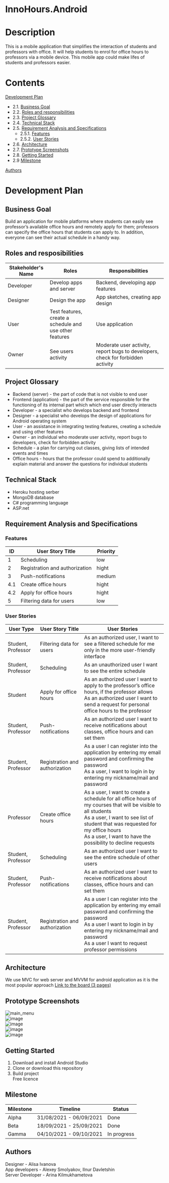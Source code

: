 # InnoHours.Android
# Description
This is a mobile application that simplifies the interaction of students and professors with office. It will help students to enrol for office hours to professors via a mobile device. This mobile app could make lifes of students and professors easier.

# Contents
[Development Plan](#Development_Plan)    
  * 2.1. [Business Goal](#Business_Goal)  
  * 2.2. [Roles and responsibilities](#Roles_and_resposibilities)  
  * 2.3. [Project Glossary](#Project_Glossary)  
  * 2.4. [Technical Stack](#Technical_Stack)  
  * 2.5. [Requirement Analysis and Specifications](#Requirement_Analysis_and_Specifications)    
    - 2.5.1. [Features](#Features)  
    - 2.5.2. [User Stories](#User_Stories)       
  * 2.6. [Architecture](#Architecture)  
  * 2.7. [Prototype Screenshots](#Prototype_Screenshots)  
  * 2.8. [Getting Started](#Getting_Started)  
  * 2.9 [Milestone](#Milestone_Plan)  
 
[Authors](#Authors)

# Development Plan <a name="Development_Plan"></a>
## Business Goal <a name= "Business_Goal"></a>
Build an application for mobile platforms where students can easily see professor’s available office hours and remotely apply for them; professors can specify the office hours that students can apply to. In addition, everyone can see their actual schedule in a handy way.

## Roles and resposibilities <a name= "Roles_and_resposibilities"></a>
| Stakeholder's Name     | Roles                                                        | Responsibilities                                                                |
|------------------------|--------------------------------------------------------------|---------------------------------------------------------------------------------|
| Developer              | Develop apps and server                                      |  Backend, developing app features                                               |
| Designer               | Design the app                                               | App sketches, creating app design                                               |
| User                   | Test features, create a schedule and use other features      | Use application                                                                 |
| Owner                  | See users activity                                           | Moderate user activity, report bugs to developers, check for forbidden activity |

## Project Glossary <a name= "Project_Glossary"></a>  
* Backend (server) - the part of code that is not visible to end user
* Frontend (application) - the part of the service responsible for the functioning of its internal part which which end user directly interacts
* Developer - a specialist who develops backend and frontend
* Designer - a specialist who develops the design of applications for Android operating system
* User - an assistance in integrating testing features, creating a schedule and using other features
* Owner - an individual who moderate user activity, report bugs to developers, check for forbidden activity
* Schedule - a plan for carrying out classes, giving lists of intended events and times
* Office hours - hours that the professor could spend to additionally explain material and answer the questions for individual students

## Technical Stack <a name= "Technical_Stack"></a>
* Heroku hosting serber  
* MongoDB database  
* C# programming language  
* ASP.net   

## Requirement Analysis and Specifications <a name="Requirement_Analysis_and_Specifications"></a>
### Features <a name="Features"></a>
|ID |User Story Title              |Priority|
|---|------------------------------|--------|
| 1 |   Scheduling                 |low     |
| 2 |Registration and authorization|hight   |
| 3 |Push-notifications            |medium  |
|4.1|Create office hours           |hight   |
|4.2|Apply for office hours        |hight   |
| 5 |Filtering data for users      |low     |

### User Stories <a name="User_Stories"></a>
|User Type  |User Story Title              |User Stories|
|---|------------------------------|--------|
| Student, Professor |   Filtering data for users                 |As an authorized user, I want to see a filtered schedule for me only in the more user-friendly interface|
| Student, Professor |Scheduling|As an unauthorized user I want to see the entire schedule|
| Student |Apply for office hours            |As an authorized user I want to apply to the professor’s office hours, if the professor allows <br /> As an authorized user I want to send a request for personal office hours to the professor|
| Student, Professor |Push-notifications|As an authorized user I want to receive notifications about classes, office hours and can set them|
| Student, Professor |Registration and authorization           |As a user I can register into the application by entering my email password and confirming the password <br />  As a user, I want to login in by entering my nickname/mail and password|
| Professor |Create office hours        |As a user, I want to create a schedule for all office hours of my courses that will be visible to all students <br /> As a user, I want to see list of student that was requested for my office hours <br /> As a user, I want to have the possibility to decline requests|
| Student, Professor |Scheduling      |As an authorized user I want to see the entire schedule of other users|
| Student, Professor |Push-notifications|As an authorized user I want to receive notifications about classes, office hours and can set them|
| Student, Professor |Registration and authorization|As a user I can register into the application by entering my email password and confirming the password <br /> As a user I want to login in by entering my nickname/mail and password <br /> As a user I want to request professor permissions|

## Architecture <a name="Architecture"></a>
We use MVC for web server and MVVM for android application as it is the most popular approach
[Link to the board (3 pages)](https://app.diagrams.net/#G1zkhNU5fc5XHF-9UQ4puewK5DyX-7-eoU)


## Prototype Screenshots <a name="Prototype_Screenshots"></a>
![main_menu](https://user-images.githubusercontent.com/69847242/136660988-f6cd775c-5e88-4a54-89fc-7cc1cd996e87.PNG)    
![image](https://user-images.githubusercontent.com/69847242/136661224-0f2ffe27-a52d-4ca3-8172-7877d22b3f38.png)   
![image](https://user-images.githubusercontent.com/69847242/136661134-7debe4a9-4618-45b1-944a-ac985e8dafdc.png)   
![image](https://user-images.githubusercontent.com/69847242/136661052-90ac5e9a-1e94-4895-81fc-adb47c5a0bca.png)   
![image](https://user-images.githubusercontent.com/69847242/136661103-f74836a5-31bf-41a3-a315-9538a415c15a.png)   
  
 

## Getting Started <a name="Getting_Started"></a>
1. Download and install Android Studio  
2. Clone or download this repository  
3. Build project     
Free licence

## Milestone
|Milestone|Timeline                     |Status     |
|---------|-----------------------------|-----------|
|Alpha    |31/08/2021 - 06/09/2021      |Done       |
|Beta     |18/09/2021 - 25/09/2021	|Done       |
|Gamma    |04/10/2021 - 09/10/2021	|In progress|



## Authors <a name="Authors"></a> 
Designer - Alisa Ivanova   
App developers - Alexey Smolyakov, Ilnur Davletshin   
Server Developer - Arina Kilmukhametova   


